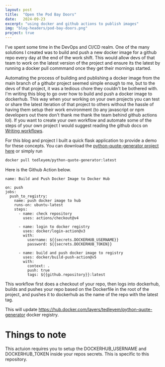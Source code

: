 ```yaml
---
layout: post
title:  "Open the Pod Bay Doors"
date:   2024-09-23
excerpt: "using docker and github actions to publish images"
img: "blog-headers/pod-bay-doors.png" 
project: true  
---
```


I've spent some time in the DevOps and CI/CD realm. One of the many solutions I created was to build and push a new docker image for a github repo every day at the end of the work shift. This would allow devs of that team to work on the latest version of the project and ensure its the latest by running a docker pull commmand once they get their mornings started. 

Automating the process of building and publishing a docker image from the main branch of a githubr project seemed simple enough to me, but to the devs of that project, it was a tedious chore they couldn't be bothered with. I'm writing this blog to go over how to build and push a docker image to dockerhub. This way when your working on your own projects you can test or share the latest iteration of that project to others without the hassle of having them setup their work environment (to any javascript or npm developers out there don't thank me thank the team behind github actions lol). If you want to create your own workflow and automate some of the steps of your own project I would suggest reading the github docs on [Writing workflows](https://docs.github.com/en/actions/learn-github-actions). 

For this blog and project I built a quick flask application to provide a demo for these concepts. You can download the [python-quote-generator project here](https://github.com/tedleyem/python-quote-generator) or simply run 
```bash
docker pull tedleyem/python-quote-generator:latest
```

Here is the  Github Action below. 


```
name: Build and Push Docker Image to Docker Hub

on: push
jobs:
  push_to_registry:
    name: push docker image to hub
    runs-on: ubuntu-latest
    steps:
      - name: check repository
        uses: actions/checkout@v4

      - name: login to docker registry
        uses: docker/login-action@v3
        with:
          username: ${{secrets.DOCKERHUB_USERNAME}}
          password: ${{secrets.DOCKERHUB_TOKEN}}

      - name: build and push docker image to registry
        uses: docker/build-push-action@v5
        with:
          context: .
          push: true
          tags: ${{github.repository}}:latest
```

This workflow first does a checkout of your repo, then logs into dockerhub, builds and pushes your repo based on the Dockerfile in the root of the project, and pushes it to dockerhub as the name of the repo with the latest tag. 


This will update https://hub.docker.com/layers/tedleyem/python-quote-generator docker registry.


# Things to note 
This actuion requires you to setup the DOCKERHUB_USERNAME and DOCKERHUB_TOKEN inside your repos secrets. This is specific to this repository. 

